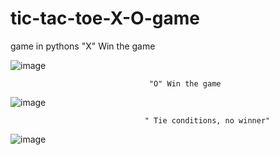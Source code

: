 # tic-tac-toe-X-O-game
game in pythons 
                                  "X" Win the game 
                                  
 ![image](https://github.com/Omniasalman/tic-tac-toe-X-O-game/assets/66903409/fe82ee19-83c7-427b-9598-6ebcc52eb170)

                                   "O" Win the game
                                   
![image](https://github.com/Omniasalman/tic-tac-toe-X-O-game/assets/66903409/6cb17c2f-c666-473c-a538-c65fe7128620)


                                  " Tie conditions, no winner"
                                  
![image](https://github.com/Omniasalman/tic-tac-toe-X-O-game/assets/66903409/6b79a801-0d2c-4d01-b10c-1aeca64f8208)
